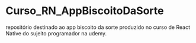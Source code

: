 # Curso_RN_AppBiscoitoDaSorte

repositório destinado ao app biscoito da sorte produzido no curso de React Native do sujeito programador na udemy.
